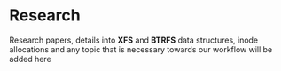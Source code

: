 # Research

Research papers, details into **XFS** and **BTRFS** data structures, inode allocations and any topic that is necessary towards our workflow will be added here
